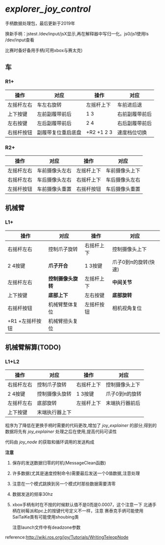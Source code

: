 #  _explorer_joy_control_

手柄数据处理包，最后更新于2019年

换新手柄：jstest /dev/input/jsX显示,再在解释器中写归一化。js0/js1使用ls /dev/input查看

比赛时备好备用手柄(可用xbox与赛太克)


## 车    

### R1+ 
操作 | 对应 | 操作 | 对应
---|--- |--- |---
左摇杆左右 | 车左右旋转    |左摇杆上下 | 车前进后退
上下按键   | 左前副履带前后|1 3        | 右前副履带前后
左右按键   | 左后副履带前后 |2 4        | 右后副履带前后
右摇杆按钮 | 副履带复位重启底盘 |+R2 +1 2 3 | 速度档位切换 

### R2+ 
操作 | 对应 | 操作 | 对应
---|--- |--- |---
左摇杆左右 | 车前摄像头左右 |左摇杆上下 | 车前摄像头上下 
右摇杆左右   | 车后摄像头左右 |右摇杆上下        | 车后摄像头左右 
左摇杆按钮 | 车前摄像头重置 |右摇杆按钮 | 车后摄像头重置 

## 机械臂

### L1+ 
操作 | 对应 | 操作 | 对应
---|--- |--- |---
右摇杆左右  |控制爪子旋转 | 右摇杆上下 |控制摄像头上下
2 4按键    | **爪子开合** |1 3按键   | 爪子0到π的旋转(快速) 
左摇杆左右 | **控制摄像头旋转** |左摇杆上下 | **中间关节** 
上下按键   | **底部上下** |左右按键|**底部旋转**
右摇杆按钮 | 机械臂整体复位 |左摇杆按钮|相机视角复位
+R1 +左摇杆按钮 | 机械臂扭头复位 ||

## 机械臂解算(TODO)
### L1+L2
| 操作       | 对应           | 操作       | 对应           |
| ---------- | -------------- | ---------- | -------------- |
| 右摇杆左右 | 控制爪子旋转   | 右摇杆上下 | 控制摄像头上下 |
| 2 4按键    | 控制摄像头旋转 | 1 3按键    | 爪子0到π的旋转 |
| 左摇杆左右 | 底部旋转       | 左摇杆上下 | 末端执行器前后 |
| 上下按键   | 末端执行器上下 |            |                |

程序为了降低在更换手柄时需要的代码更改,增加了 _joy_explainer_ 的部分,得到的数据将先有 _joy_explainer_ 处理之后在使用,提高代码可读性

代码由 _joy_node_ 的获取和循环调用的发送构成

**注意**

1. 保存的发送数据归零的时机(MessageClean函数)

2. 许多数据(尤其是速度控制命令)需要最后发送一个0值数据,注意处理

3. 注意在一个模式跳换到另一个模式时那些数据需要清零

4. 数据发送的频率30hz

5. xbox手柄有时在不按的时候默认值不是0而是0.0007，这个注意一下
   北通手柄在树莓派和pc上的按键代号定义不一样，注意
   赛泰克手炳可能使用SaiTaiKe类有可能使用shoubing类

   注意launch文件中有deadzone参数

reference:<http://wiki.ros.org/joy/Tutorials/WritingTeleopNode>